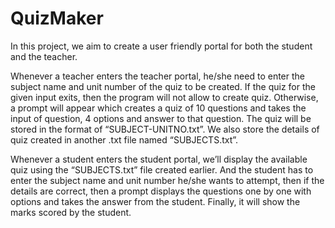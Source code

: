 # QuizMaker
In this project, we aim to create a user friendly portal for both the student and the teacher.

 Whenever a teacher enters the teacher portal, he/she need to enter the subject name and unit number of the quiz to be created. If the quiz for the given input exits, then the program will not allow to create quiz. Otherwise, a prompt will appear which creates a quiz of 10 questions and takes the input of question, 4 options and answer to that question. The quiz will be stored in the format of  “SUBJECT-UNITNO.txt”. We also store the details of quiz created in another .txt file named  “SUBJECTS.txt”.

Whenever a student enters the student portal, we’ll display the available quiz using the “SUBJECTS.txt” file created earlier. And the student has to enter the subject name and unit number he/she wants to attempt, then if the details are correct, then a prompt displays the questions one by one with options and takes the answer from the student. Finally, it will show the marks scored by the student.
